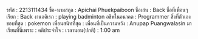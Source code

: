 รหัส : 2213111434
ขื่อ-นามสกุล : Apichai Phuekpaiboon
ชื่อเล่น : Back
ชื่อที่เพื่อนๆ เรียก : Back
งานอดิเรก : playing badminton
อชีพในอนาคต : Programmer
สิ่งที่ตัวเองชอบที่สุด : pokemon
เพื่อนสนิทที่สุด : 
เพื่อนที่เป็นความหวัง : Anupap Puangwalasin
มาเรียนที่นี่เพราะ : 
คติประจำใจ : 
เวลานอน(ปกติ) : 1:00 am 